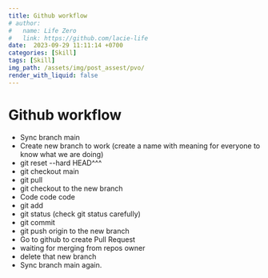 ```yaml
---
title: Github workflow
# author:
#   name: Life Zero
#   link: https://github.com/lacie-life
date:  2023-09-29 11:11:14 +0700
categories: [Skill]
tags: [Skill]
img_path: /assets/img/post_assest/pvo/
render_with_liquid: false
---
```


# Github workflow
- Sync branch main 
- Create new branch to work (create a name with meaning for everyone to know what we are doing)
- git reset --hard HEAD^^^ 
- git checkout main 
- git pull 
- git checkout to the new branch
- Code code code
- git add 
- git status (check git status carefully)
- git commit
- git push origin to the new branch
- Go to github to create Pull Request
- waiting for merging from repos owner
- delete that new branch
- Sync branch main again.


